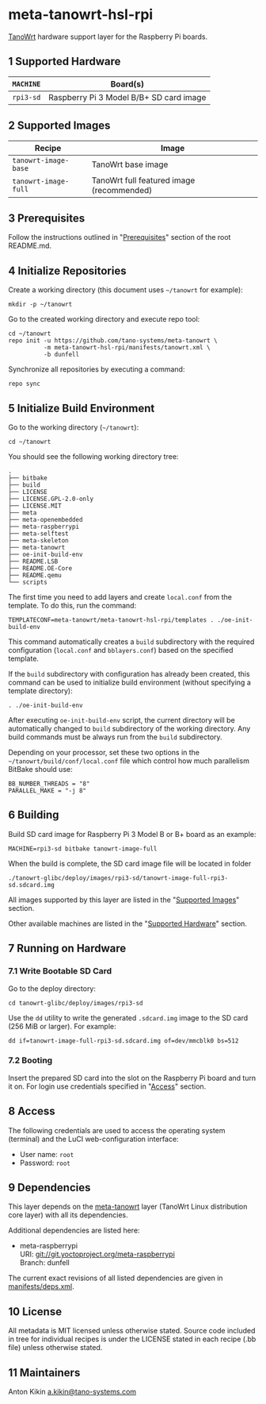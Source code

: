 # meta-tanowrt-hsl-rpi

[TanoWrt](https://github.com/tano-systems/meta-tanowrt) hardware support layer for the Raspberry Pi boards.

## 1 Supported Hardware

| `MACHINE` | Board(s)                                 |
| --------- | ---------------------------------------- |
| `rpi3-sd` | Raspberry Pi 3 Model B/B+ SD card image  |

## 2 Supported Images

| Recipe               | Image                                       |
| -------------------- | ------------------------------------------- |
| `tanowrt-image-base` | TanoWrt base image                          |
| `tanowrt-image-full` | TanoWrt full featured image (recommended)   |

## 3 Prerequisites

Follow the instructions outlined in "[Prerequisites](../README.md#1-Prerequisites)" section of the root README.md.

## 4 Initialize Repositories

Create a working directory (this document uses `~/tanowrt` for example):
```shell
mkdir -p ~/tanowrt
```

Go to the created working directory and execute repo tool:
```shell
cd ~/tanowrt
repo init -u https://github.com/tano-systems/meta-tanowrt \
          -m meta-tanowrt-hsl-rpi/manifests/tanowrt.xml \
          -b dunfell
```

Synchronize all repositories by executing a command:
```shell
repo sync
```

## 5 Initialize Build Environment

Go to the working directory (`~/tanowrt`):
```shell
cd ~/tanowrt
```

You should see the following working directory tree:
```
.
├── bitbake
├── build
├── LICENSE
├── LICENSE.GPL-2.0-only
├── LICENSE.MIT
├── meta
├── meta-openembedded
├── meta-raspberrypi
├── meta-selftest
├── meta-skeleton
├── meta-tanowrt
├── oe-init-build-env
├── README.LSB
├── README.OE-Core
├── README.qemu
└── scripts
```

The first time you need to add layers and create `local.conf` from the template. To do this, run the command:
```shell
TEMPLATECONF=meta-tanowrt/meta-tanowrt-hsl-rpi/templates . ./oe-init-build-env
```

This command automatically creates a `build` subdirectory with the required configuration (`local.conf` and `bblayers.conf`) based on the specified template.

If the `build` subdirectory with configuration has already been created, this command can be used to initialize build environment (without specifying a template directory):
```shell
. ./oe-init-build-env
```

After executing `oe-init-build-env` script, the current directory will be automatically changed to `build` subdirectory of the working directory. Any build commands must be always run from the `build` subdirectory.

Depending on your processor, set these two options in the `~/tanowrt/build/conf/local.conf` file which control how much parallelism BitBake should use:
```
BB_NUMBER_THREADS = "8"
PARALLEL_MAKE = "-j 8"
```

## 6 Building

Build SD card image for Raspberry Pi 3 Model B or B+ board as an example:

```shell
MACHINE=rpi3-sd bitbake tanowrt-image-full
```

When the build is complete, the SD card image file will be located in folder
```
./tanowrt-glibc/deploy/images/rpi3-sd/tanowrt-image-full-rpi3-sd.sdcard.img
```

All images supported by this layer are listed in the "[Supported Images](#2-Supported-Images)" section.

Other available machines are listed in the "[Supported Hardware](#1-Supported-Hardware)" section.

## 7 Running on Hardware

### 7.1 Write Bootable SD Card

Go to the deploy directory:

```shell
cd tanowrt-glibc/deploy/images/rpi3-sd
```

Use the `dd` utility to write the generated `.sdcard.img` image to the SD card (256 MiB or larger). For example:

```shell
dd if=tanowrt-image-full-rpi3-sd.sdcard.img of=dev/mmcblk0 bs=512
```

### 7.2 Booting

Insert the prepared SD card into the slot on the Raspberry Pi board and turn it on. For login use credentials specified in "[Access](#8-Access)" section.

## 8 Access

The following credentials are used to access the operating system (terminal) and the LuCI web-configuration interface:
* User name: `root`
* Password: `root`

## 9 Dependencies

This layer depends on the [meta-tanowrt](../meta-tanowrt/README.md) layer (TanoWrt Linux distribution core layer) with all its dependencies.

Additional dependencies are listed here:

* meta-raspberrypi  
  URI: <git://git.yoctoproject.org/meta-raspberrypi>  
  Branch: dunfell

The current exact revisions of all listed dependencies are given in [manifests/deps.xml](manifests/deps.xml).

## 10 License

All metadata is MIT licensed unless otherwise stated. Source code included in tree for individual recipes is under the LICENSE stated in each recipe (.bb file) unless otherwise stated.

## 11 Maintainers

Anton Kikin <a.kikin@tano-systems.com>
